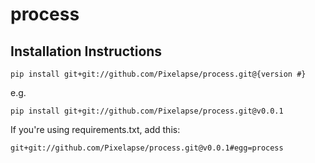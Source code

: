 process
=======

## Installation Instructions

    pip install git+git://github.com/Pixelapse/process.git@{version #}

e.g.

    pip install git+git://github.com/Pixelapse/process.git@v0.0.1

If you're using requirements.txt, add this:

    git+git://github.com/Pixelapse/process.git@v0.0.1#egg=process
